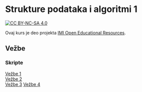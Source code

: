 # Strukture podataka i algoritmi 1

[![CC BY-NC-SA 4.0][licence-shield]][licence]

Ovaj kurs je deo projekta [IMI Open Educational Resources](https://imioer.github.io).

## Vežbe

### Skripte

[Vežbe 1](./vezbe/01.md)  
[Vežbe 2](./vezbe/02.md)  
[Vežbe 3](./vezbe/03.md)
[Vežbe 4](./vezbe/04.md)

[licence]: http://creativecommons.org/licenses/by-nc-sa/4.0/
[licence-shield]: https://img.shields.io/badge/License-CC%20BY--NC--SA%204.0-lightgrey.svg
